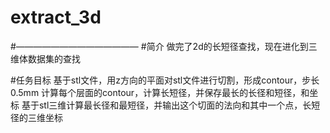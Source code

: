 # extract_3d
#——————————————
#简介
做完了2d的长短径查找，现在进化到三维体数据集的查找

#任务目标
基于stl文件，用z方向的平面对stl文件进行切割，形成contour，步长0.5mm
计算每个层面的contour，计算长短径，并保存最长的长径和短径，和坐标
基于stl三维计算最长径和最短径，并输出这个切面的法向和其中一个点，长短径的三维坐标
